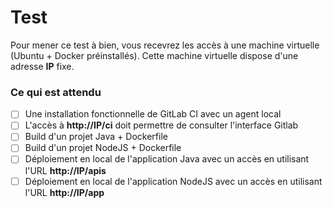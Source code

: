 # Test 

Pour mener ce test à bien, vous recevrez les accès à une machine virtuelle (Ubuntu + Docker préinstallés).
Cette machine virtuelle dispose d'une adresse **IP** fixe.

### Ce qui est attendu


- [ ] Une installation fonctionnelle de GitLab CI avec un agent local
- [ ] L'accès à **http://IP/ci** doit permettre de consulter l'interface Gitlab
- [ ] Build d'un projet Java + Dockerfile 
- [ ] Build d'un projet NodeJS + Dockerfile
- [ ] Déploiement en local de l'application Java avec un accès en utilisant l'URL **http://IP/apis**
- [ ] Déploiement en local de l'application NodeJS avec un accès en utilisant l'URL **http://IP/app**
